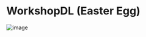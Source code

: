 # WorkshopDL (Easter Egg)

![image](https://user-images.githubusercontent.com/111307478/199068692-c9faf678-68bc-4357-939a-e9f60556df02.png)
